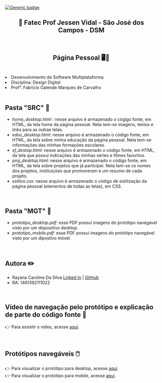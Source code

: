 [![Generic badge](https://img.shields.io/badge/STATUS%20DA%20PAGINA%20PESSOAL-EM%20DESENVOLVIMENTO-orange)](https://shields.io/)

<h2 text align="center"> 🏫 Fatec Prof Jessen Vidal - São José dos Campos - DSM</h2>
 
 <br>

<h2 text align="center">Página Pessoal 🖥️👤</h2>

<br>

  <li> Desenvolvimento de Software Multiplataforma </li>
  <li> Disciplina: Design Digital</li>
  <li> Prof°. Fabrício Galende Marques de Carvalho</li>

<br>


## Pasta "SRC" 📁
* *home_desktop.html* : nesse arquivo é armazenado o cógigo fonte, em HTML, da tela home da página pessoal. Nela tem-se imagens, textos e links para as outras telas.</li>
* *educ_desktop.html*: nesse arquivo é armazenado o código fonte, em HTML, da tela sobre minha educação da página pessoal. Nela tem-se informações das minhas formações escolares.</a>
* *sf_destop.html*: nesse arquivo é armazenado o código fonte, em HTML, da tela que possui indicações das minhas séries e filmes favoritos.</a>
* *proj_desktop.html*: nesse arquivo é armazenado o código fonte, em HTML, da tela sobre projetos que já participei. Nela tem-se os nomes dos projetos, instituições que promoveram e um resumo de cada projeto.</a>
* *estilos.css*: nesse arquivo é armazenado o código de estilização da página pessoal (elementos de todas as telas), em CSS. 
<br />

##  Pasta "MGT" 📁
* *prototipo_desktop.pdf*: esse PDF possui imagens do protótipo navegável visto por um dispositivo desktop. 
* *prototipo_mobile.pdf*: esse PDF possui imagens do protótipo navegável visto por um dipostivo móvel. 
		
<br />

##  Autora ✏️

* Rayana Caroline Da Silva [Linked In](https://www.linkedin.com/in/rayana-silva-3a9292195/) | [GitHub](https://github.com/raysilva02)
* RA: 1461392111022

<br />

## Vídeo de navegação pelo protótipo e explicação de parte do código fonte 🎥
👉 Para assistir o video, acesse [aqui](https://youtu.be/27cFZwr1HJw).

<br/>

## Protótipos navegáveis 🖱️
👉 Para visualizar o protótipo para desktop, acesse [aqui](https://www.figma.com/proto/3PbFRtxM3Kscwh7goO3BOd/prototipo_webpessoal?node-id=33%3A0&scaling=min).
<br/>
👉 Para visualizar o protótipo para mobile, acesse [aqui](https://www.figma.com/proto/3PbFRtxM3Kscwh7goO3BOd/prototipo_webpessoal?node-id=48%3A0&scaling=scale-down&page-id=33%3A136).
